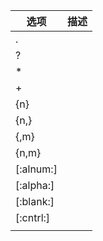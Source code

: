 | 选项      | 描述 |
| --------- | ---- |
| .         |      |
| ?         |      |
| *         |      |
| +         |      |
| {n}       |      |
| {n,}      |      |
| {,m}      |      |
| {n,m}     |      |
| [:alnum:] |      |
| [:alpha:] |      |
| [:blank:] |      |
| [:cntrl:] |      |
|           |      |

